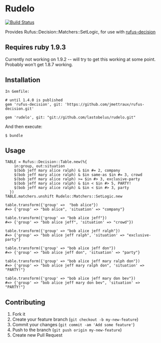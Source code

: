# Rudelo
[![Build Status](https://travis-ci.org/lastobelus/rudelo.png)](https://travis-ci.org/lastobelus/rudelo)

Provides Rufus::Decision::Matchers::SetLogic, for use with [rufus-decision][1]

## Requires ruby 1.9.3
Currently not working on 1.9.2 -- will try to get this working at some point. Probably won't get 1.8.7 working.



## Installation

    In Gemfile:

    # until 1.4.0 is published
    gem 'rufus-decision', git: 'https://github.com/jmettraux/rufus-decision.git'

    gem 'rudelo', git: "git://github.com/lastobelus/rudelo.git"

And then execute:

    $ bundle

## Usage

    TABLE = Rufus::Decision::Table.new(%{
        in:group, out:situation
        $(bob jeff mary alice ralph) & $in #= 2, company
        $(bob jeff mary alice ralph) & $in same-as $in #= 3, crowd
        $(bob jeff mary alice ralph) >= $in #> 3, exclusive-party
        $(bob jeff mary alice ralph) & $in < $in #> 5, PARTY!
        $(bob jeff mary alice ralph) & $in < $in #> 3, party
      })
    TABLE.matchers.unshift Rudelo::Matchers::SetLogic.new

    table.transform({'group' =>  "bob alice"})
    #=> {'group' => "bob alice", 'situation' => "company"}

    table.transform({'group' => "bob alice jeff"})
    #=> {'group' => "bob alice jeff", 'situation' => "crowd"})

    table.transform({'group' => "bob alice jeff ralph"})
    #=> {'group' => "bob alice jeff ralph", 'situation' => "exclusive-party"}

    table.transform({'group' => "bob alice jeff don"})
    #=> {'group' => "bob alice jeff don", 'situation' => "party"}

    table.transform({'group' => "bob alice jeff mary ralph don"})
    #=> {'group' => "bob alice jeff mary ralph don", 'situation' => "PARTY!"}

    table.transform({'group' => "bob alice jeff mary don bev"})
    #=> {'group' => "bob alice jeff mary don bev", 'situation' => "PARTY!"}



## Contributing

1. Fork it
2. Create your feature branch (`git checkout -b my-new-feature`)
3. Commit your changes (`git commit -am 'Add some feature'`)
4. Push to the branch (`git push origin my-new-feature`)
5. Create new Pull Request


[1]: https://github.com/jmettraux/rufus-decision
[2]: https://github.com/lastobelus/rufus-decision/tree/pluggable_matchers
[3]: https://github.com/lastobelus/rufus-decision